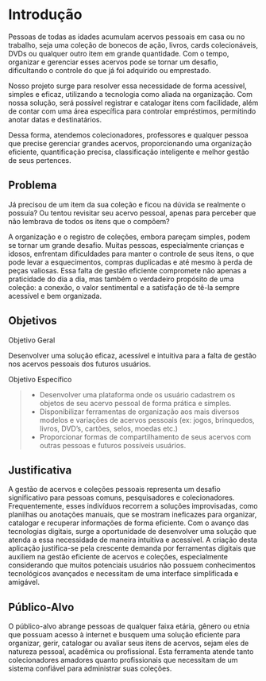 # Introdução

Pessoas de todas as idades acumulam acervos pessoais em casa ou no trabalho, seja uma coleção de bonecos de ação, livros, cards colecionáveis, DVDs ou qualquer outro item em grande quantidade. Com o tempo, organizar e gerenciar esses acervos pode se tornar um desafio, dificultando o controle do que já foi adquirido ou emprestado.

Nosso projeto surge para resolver essa necessidade de forma acessível, simples e eficaz, utilizando a tecnologia como aliada na organização. Com nossa solução, será possível registrar e catalogar itens com facilidade, além de contar com uma área específica para controlar empréstimos, permitindo anotar datas e destinatários.

Dessa forma, atendemos colecionadores, professores e qualquer pessoa que precise gerenciar grandes acervos, proporcionando uma organização eficiente, quantificação precisa, classificação inteligente e melhor gestão de seus pertences. 

## Problema
Já precisou de um item da sua coleção e ficou na dúvida se realmente o possuía? 
Ou tentou revisitar seu acervo pessoal, apenas para perceber que não lembrava de todos os itens que o compõem? 

A organização e o registro de coleções, embora pareçam simples, podem se tornar um grande desafio. Muitas pessoas, especialmente crianças e idosos, enfrentam dificuldades para manter o controle de seus itens, o que pode levar a esquecimentos, compras duplicadas e até mesmo à perda de peças valiosas. Essa falta de gestão eficiente compromete não apenas a praticidade do dia a dia, mas também o verdadeiro propósito de uma coleção: a conexão, o valor sentimental e a satisfação de tê-la sempre acessível e bem organizada.


## Objetivos

 Objetivo Geral 
 
Desenvolver uma solução eficaz, acessível e intuitiva para a falta de gestão nos acervos pessoais dos futuros usuários.

Objetivo Específico

> - Desenvolver uma plataforma onde os usuário cadastrem os objetos de seu acervo pessoal de forma prática e simples.
> - Disponibilizar ferramentas de organização aos mais diversos modelos e variações de acervos pessoais (ex: jogos, brinquedos, livros, DVD’s, cartões, selos, moedas etc.)
> - Proporcionar formas de compartilhamento de seus acervos com outras pessoas e futuros possíveis usuários.


## Justificativa

A gestão de acervos e coleções pessoais representa um desafio significativo para pessoas comuns, pesquisadores e colecionadores. Frequentemente, esses indivíduos recorrem a soluções improvisadas, como planilhas ou anotações manuais, que se mostram ineficazes para organizar, catalogar e recuperar informações de forma eficiente. Com o avanço das tecnologias digitais, surge a oportunidade de desenvolver uma solução que atenda a essa necessidade de maneira intuitiva e acessível. A criação desta aplicação justifica-se pela crescente demanda por ferramentas digitais que auxiliem na gestão eficiente de acervos e coleções, especialmente considerando que muitos potenciais usuários não possuem conhecimentos tecnológicos avançados e necessitam de uma interface simplificada e amigável.


## Público-Alvo

O público-alvo abrange pessoas de qualquer faixa etária, gênero ou etnia que possuam acesso à internet e busquem uma solução eficiente para organizar, gerir, catalogar ou avaliar seus itens de acervos, sejam eles de natureza pessoal, acadêmica ou profissional. Esta ferramenta atende tanto colecionadores amadores quanto profissionais que necessitam de um sistema confiável para administrar suas coleções.
